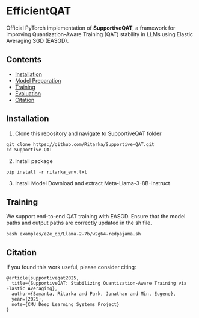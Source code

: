 # EfficientQAT
Official PyTorch implementation of **SupportiveQAT**, a framework for improving Quantization-Aware Training (QAT) stability in LLMs using Elastic Averaging SGD (EASGD).

## Contents
- [Installation](#installation)
- [Model Preparation](#model-preparation)
- [Training](#training)
- [Evaluation](#evaluation)
- [Citation](#citation)

## Installation
1. Clone this repository and navigate to SupportiveQAT folder
```
git clone https://github.com/Ritarka/Supportive-QAT.git
cd Supportive-QAT
```

2. Install package
```
pip install -r ritarka_env.txt
```

3. Install Model
Download and extract Meta-Llama-3-8B-Instruct

## Training
We support end-to-end QAT training with EASGD. Ensure that the model paths and output paths are correctly updated in the sh file.
```
bash examples/e2e_qp/Llama-2-7b/w2g64-redpajama.sh
```

## Citation
If you found this work useful, please consider citing:
```
@article{supportiveqat2025,
  title={SupportiveQAT: Stabilizing Quantization-Aware Training via Elastic Averaging},
  author={Samanta, Ritarka and Park, Jonathan and Min, Eugene},
  year={2025},
  note={CMU Deep Learning Systems Project}
}

